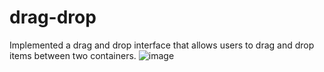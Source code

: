 # drag-drop
Implemented a drag and drop interface that allows users to drag and drop items between two containers.
![image](https://github.com/preetikumari560/drag-drop/assets/99315911/7d3fa024-10db-4394-8c8c-0b3e2ac42146)
